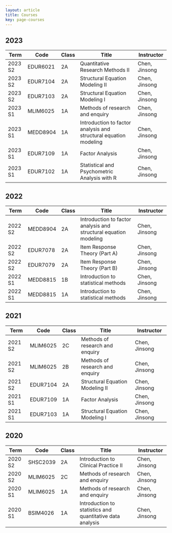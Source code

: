 ```yaml
---
layout: article
title: Courses
key: page-courses
---
```


## 2023

| Term    | Code     | Class | Title                                                        | Instructor    |
|---------|----------|-------|--------------------------------------------------------------|---------------|
| 2023 S2 | EDUR6021 | 2A    | Quantitative Research Methods II                             | Chen, Jinsong |
| 2023 S2 | EDUR7104 | 2A    | Structural Equation Modeling II                              | Chen, Jinsong |
| 2023 S2 | EDUR7103 | 2A    | Structural Equation Modeling I                               | Chen, Jinsong |
| 2023 S1 | MLIM6025 | 1A    | Methods of research and enquiry                              | Chen, Jinsong |
| 2023 S1 | MEDD8904 | 1A    | Introduction to factor analysis and structural equation modeling | Chen, Jinsong |
| 2023 S1 | EDUR7109 | 1A    | Factor Analysis                                              | Chen, Jinsong |
| 2023 S1 | EDUR7102 | 1A    | Statistical and Psychometric Analysis with R                 | Chen, Jinsong |

## 2022

| Term    | Code     | Class | Title                                                        | Instructor    |
|---------|----------|-------|--------------------------------------------------------------|---------------|
| 2022 S2 | MEDD8904 | 2A    | Introduction to factor analysis and structural equation modeling | Chen, Jinsong |
| 2022 S2 | EDUR7078 | 2A    | Item Response Theory (Part A)                                | Chen, Jinsong |
| 2022 S2 | EDUR7079 | 2A    | Item Response Theory (Part B)                                | Chen, Jinsong |
| 2022 S1 | MEDD8815 | 1B    | Introduction to statistical methods                           | Chen, Jinsong |
| 2022 S1 | MEDD8815 | 1A    | Introduction to statistical methods                           | Chen, Jinsong |

## 2021

| Term    | Code     | Class | Title                                                        | Instructor    |
|---------|----------|-------|--------------------------------------------------------------|---------------|
| 2021 S2 | MLIM6025 | 2C    | Methods of research and enquiry                              | Chen, Jinsong |
| 2021 S2 | MLIM6025 | 2B    | Methods of research and enquiry                              | Chen, Jinsong |
| 2021 S2 | EDUR7104 | 2A    | Structural Equation Modeling II                               | Chen, Jinsong |
| 2021 S1 | EDUR7109 | 1A    | Factor Analysis                                              | Chen, Jinsong |
| 2021 S1 | EDUR7103 | 1A    | Structural Equation Modeling I                                | Chen, Jinsong |

## 2020

| Term    | Code     | Class | Title                                                        | Instructor    |
|---------|----------|-------|--------------------------------------------------------------|---------------|
| 2020 S2 | SHSC2039 | 2A    | Introduction to Clinical Practice II                         | Chen, Jinsong |
| 2020 S2 | MLIM6025 | 2C    | Methods of research and enquiry                              | Chen, Jinsong |
| 2020 S1 | MLIM6025 | 1A    | Methods of research and enquiry                              | Chen, Jinsong |
| 2020 S1 | BSIM4026 | 1A    | Introduction to statistics and quantitative data analysis    | Chen, Jinsong |